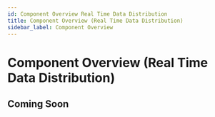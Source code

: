 ```yaml
---
id: Component Overview Real Time Data Distribution
title: Component Overview (Real Time Data Distribution)
sidebar_label: Component Overview
---
```


# Component Overview (Real Time Data Distribution)

## Coming Soon
